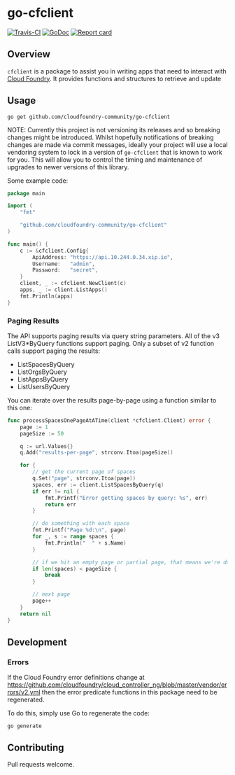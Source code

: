 # go-cfclient
[![Travis-CI](https://travis-ci.org/cloudfoundry-community/go-cfclient.svg)](https://travis-ci.org/cloudfoundry-community/go-cfclient)
[![GoDoc](https://godoc.org/github.com/cloudfoundry-community/go-cfclient?status.svg)](http://godoc.org/github.com/cloudfoundry-community/go-cfclient)
[![Report card](https://goreportcard.com/badge/github.com/cloudfoundry-community/go-cfclient)](https://goreportcard.com/report/github.com/cloudfoundry-community/go-cfclient)

## Overview

`cfclient` is a package to assist you in writing apps that need to interact with [Cloud Foundry](http://cloudfoundry.org).
It provides functions and structures to retrieve and update


## Usage

```
go get github.com/cloudfoundry-community/go-cfclient
```

NOTE: Currently this project is not versioning its releases and so breaking changes might be introduced.
Whilst hopefully notifications of breaking changes are made via commit messages, ideally your project will use a local
vendoring system to lock in a version of `go-cfclient` that is known to work for you.
This will allow you to control the timing and maintenance of upgrades to newer versions of this library.

Some example code:

```go
package main

import (
	"fmt"

	"github.com/cloudfoundry-community/go-cfclient"
)

func main() {
	c := &cfclient.Config{
		ApiAddress: "https://api.10.244.0.34.xip.io",
		Username:   "admin",
		Password:   "secret",
	}
	client, _ := cfclient.NewClient(c)
	apps, _ := client.ListApps()
	fmt.Println(apps)
}
```

### Paging Results

The API supports paging results via query string parameters. All of the v3 ListV3*ByQuery functions support paging. Only a subset of v2 function calls support paging the results:

- ListSpacesByQuery
- ListOrgsByQuery
- ListAppsByQuery
- ListUsersByQuery

You can iterate over the results page-by-page using a function similar to this one:

```go
func processSpacesOnePageAtATime(client *cfclient.Client) error {
	page := 1
	pageSize := 50

	q := url.Values{}
	q.Add("results-per-page", strconv.Itoa(pageSize))

	for {
		// get the current page of spaces
		q.Set("page", strconv.Itoa(page))
		spaces, err := client.ListSpacesByQuery(q)
		if err != nil {
			fmt.Printf("Error getting spaces by query: %s", err)
			return err
		}

		// do something with each space
		fmt.Printf("Page %d:\n", page)
		for _, s := range spaces {
			fmt.Println("  " + s.Name)
		}

		// if we hit an empty page or partial page, that means we're done
		if len(spaces) < pageSize {
			break
		}

		// next page
		page++
	}
	return nil
}
```

## Development

### Errors

If the Cloud Foundry error definitions change at <https://github.com/cloudfoundry/cloud_controller_ng/blob/master/vendor/errors/v2.yml>
then the error predicate functions in this package need to be regenerated.

To do this, simply use Go to regenerate the code:

```
go generate
```

## Contributing

Pull requests welcome.
